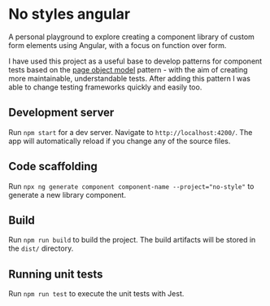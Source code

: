 # No styles angular

A personal playground to explore creating a component library of custom form elements using Angular, with a focus on function over form.

I have used this project as a useful base to develop patterns for component tests based on the [page object model](https://playwright.dev/docs/pom) pattern - with the aim of creating more maintainable, understandable tests. After adding this pattern I was able to change testing frameworks quickly and easily too.

## Development server

Run `npm start` for a dev server. Navigate to `http://localhost:4200/`. The app will automatically reload if you change any of the source files.

## Code scaffolding

Run `npx ng generate component component-name --project="no-style"` to generate a new library component. 

## Build

Run `npm run build` to build the project. The build artifacts will be stored in the `dist/` directory.

## Running unit tests

Run `npm run test` to execute the unit tests with Jest.
